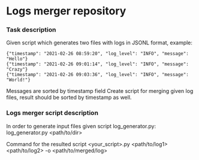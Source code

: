 # Logs merger repository #
### Task description ###
Given script which generates two files with logs in JSONL format, example:
```
{"timestamp": "2021-02-26 08:59:20", "log_level": "INFO", "message": "Hello"}
{"timestamp": "2021-02-26 09:01:14", "log_level": "INFO", "message": "Crazy"}
{"timestamp": "2021-02-26 09:03:36", "log_level": "INFO", "message": "World!"}
```
Messages are sorted by timestamp field
Create script for merging given log files, result should be sorted by timestamp as well.
### Logs merger script description ###
In order to generate input files given script log_generator.py:
log_generator.py <path/to/dir>

Command for the resulted script
<your_script>.py <path/to/log1> <path/to/log2> -o <path/to/merged/log>
